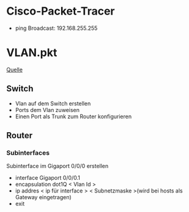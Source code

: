 # Cisco-Packet-Tracer

- ping Broadcast: 192.168.255.255

# VLAN.pkt
[Quelle](https://www.youtube.com/watch?v=MKY4Yu12wlo)
## Switch
- Vlan auf dem Switch erstellen
- Ports dem Vlan zuweisen
- Einen Port als Trunk zum Router konfigurieren

## Router
### Subinterfaces
Subinterface im Gigaport 0/0/0 erstellen
- interface Gigaport 0/0/0.1
- encapsulation dot1Q < Vlan Id >
- ip addres < ip für interface > < Subnetzmaske >(wird bei hosts als Gateway eingetragen)
- exit

